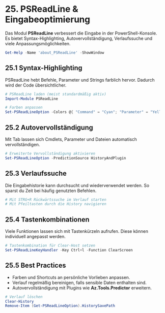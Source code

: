 # 25. PSReadLine & Eingabeoptimierung

Das Modul **PSReadLine** verbessert die Eingabe in der PowerShell-Konsole. Es bietet Syntax-Highlighting, Autovervollständigung, Verlaufssuche und viele Anpassungsmöglichkeiten.

```powershell
Get-Help -Name 'about_PSReadLine' -ShowWindow
```

## 25.1 Syntax-Highlighting

PSReadLine hebt Befehle, Parameter und Strings farblich hervor. Dadurch wird der Code übersichtlicher.

```powershell
# PSReadLine laden (meist standardmäßig aktiv)
Import-Module PSReadLine

# Farben anpassen
Set-PSReadLineOption -Colors @{ "Command" = "Cyan"; "Parameter" = "Yellow" }
```

## 25.2 Autovervollständigung

Mit Tab lassen sich Cmdlets, Parameter und Dateien automatisch vervollständigen.

```powershell
# Erweiterte Vervollständigung aktivieren
Set-PSReadLineOption -PredictionSource HistoryAndPlugin
```

## 25.3 Verlaufssuche

Die Eingabehistorie kann durchsucht und wiederverwendet werden. So sparst du Zeit bei häufig genutzten Befehlen.

```powershell
# Mit STRG+R Rückwärtssuche im Verlauf starten
# Mit Pfeiltasten durch die History navigieren
```

## 25.4 Tastenkombinationen

Viele Funktionen lassen sich mit Tastenkürzeln aufrufen. Diese können individuell angepasst werden.

```powershell
# Tastenkombination für Clear-Host setzen
Set-PSReadLineKeyHandler -Key Ctrl+l -Function ClearScreen
```

## 25.5 Best Practices

* Farben und Shortcuts an persönliche Vorlieben anpassen.
* Verlauf regelmäßig bereinigen, falls sensible Daten enthalten sind.
* Autovervollständigung mit Plugins wie **Az.Tools.Predictor** erweitern.

```powershell
# Verlauf löschen
Clear-History
Remove-Item (Get-PSReadLineOption).HistorySavePath
```
